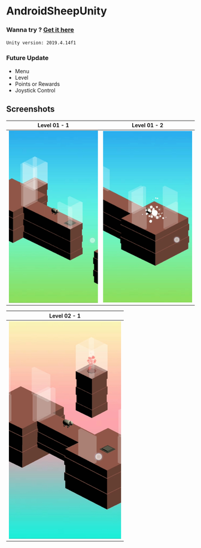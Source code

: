 # AndroidSheepUnity


### Wanna try ? [Get it here](https://drive.google.com/file/d/1DKDru2Gp1MUfnCElYYOgp_NBU4n45_dp/view?usp=sharing)

```
Unity version: 2019.4.14f1
```

### Future Update
 - Menu
 - Level
 - Points or Rewards
 - Joystick Control
 
 
## Screenshots
| Level 01 - 1     | Level 01 - 2     | 
|-----------------------------|-----------------------------|
| <img src = "https://github.com/mr0kaushik/AndroidSheepUnity/blob/main/Screenshots/level_01_1.jpg" width="300" > | <img src = "https://github.com/mr0kaushik/AndroidSheepUnity/blob/main/Screenshots/level_01_2.jpg" width="300" > |

| Level 02 - 1    |
|-----------------------------|
| <img src = "https://github.com/mr0kaushik/AndroidSheepUnity/blob/main/Screenshots/level_02_1.jpg" width="300" > |

